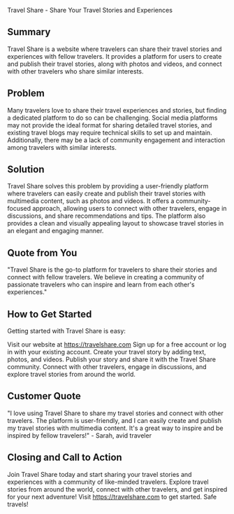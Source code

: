 Travel Share - Share Your Travel Stories and Experiences
## Summary ##
Travel Share is a website where travelers can share their travel stories and experiences with fellow travelers. It provides a platform for users to create and publish their travel stories, along with photos and videos, and connect with other travelers who share similar interests.

## Problem
Many travelers love to share their travel experiences and stories, but finding a dedicated platform to do so can be challenging. Social media platforms may not provide the ideal format for sharing detailed travel stories, and existing travel blogs may require technical skills to set up and maintain. Additionally, there may be a lack of community engagement and interaction among travelers with similar interests.

## Solution
Travel Share solves this problem by providing a user-friendly platform where travelers can easily create and publish their travel stories with multimedia content, such as photos and videos. It offers a community-focused approach, allowing users to connect with other travelers, engage in discussions, and share recommendations and tips. The platform also provides a clean and visually appealing layout to showcase travel stories in an elegant and engaging manner.

## Quote from You
"Travel Share is the go-to platform for travelers to share their stories and connect with fellow travelers. We believe in creating a community of passionate travelers who can inspire and learn from each other's experiences."

## How to Get Started
Getting started with Travel Share is easy:

Visit our website at https://travelshare.com
Sign up for a free account or log in with your existing account.
Create your travel story by adding text, photos, and videos.
Publish your story and share it with the Travel Share community.
Connect with other travelers, engage in discussions, and explore travel stories from around the world.

## Customer Quote
"I love using Travel Share to share my travel stories and connect with other travelers. The platform is user-friendly, and I can easily create and publish my travel stories with multimedia content. It's a great way to inspire and be inspired by fellow travelers!" - Sarah, avid traveler

## Closing and Call to Action
Join Travel Share today and start sharing your travel stories and experiences with a community of like-minded travelers. Explore travel stories from around the world, connect with other travelers, and get inspired for your next adventure! Visit https://travelshare.com to get started. Safe travels!



